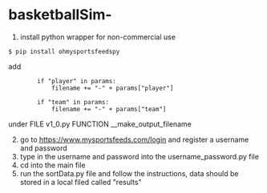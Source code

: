 # basketballSim-

1.  install python wrapper for non-commercial use
```
$ pip install ohmysportsfeedspy
```
add 
```
        if "player" in params:
            filename += "-" + params["player"]

        if "team" in params:
            filename += "-" + params["team"]
```
under FILE v1_0.py FUNCTION  __make_output_filename


2. go to https://www.mysportsfeeds.com/login and register a username and password
3. type in the username and password into the username_password.py file
4. cd into the main file 
4. run the sortData.py file and follow the instructions, data should be stored in a local filed called "results"
